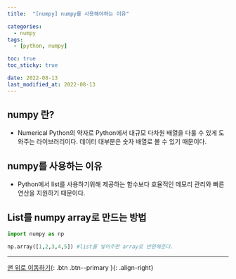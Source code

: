 ```yaml
---
title:  "[numpy] numpy를 사용해야하는 이유" 

categories: 
  - numpy
tags:
  - [python, numpy]

toc: true
toc_sticky: true

date: 2022-08-13
last_modified_at: 2022-08-13
---
```




## numpy 란?

- Numerical Python의 약자로 Python에서 대규모 다차원 배열을 다룰 수 있게 도와주는 라이브러리이다.
  데이터 대부분은 숫자 배열로 볼 수 있기 때문이다.



## numpy를 사용하는 이유

- Python에서 list를 사용하기위해 제공하는 함수보다 효율적인 메모리 관리와 빠른 연산을 지원하기 때문이다.



## List를 numpy array로 만드는 방법



~~~python
import numpy as np

np.array([1,2,3,4,5]) #list를 넣어주면 array로 반환해준다.
~~~







---



[맨 위로 이동하기](#){: .btn .btn--primary }{: .align-right}